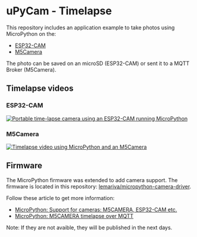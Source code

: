 # uPyCam - Timelapse 
This repository includes an application example to take photos using MicroPython on the:
* [ESP32-CAM](https://bit.ly/2Ndn8tN)
* [M5Camera](https://bit.ly/317Xb74)

The photo can be saved on an microSD (ESP32-CAM) or sent it to a MQTT Broker (M5Camera).

## Timelapse videos

### ESP32-CAM
[![Portable time-lapse camera using an ESP32-CAM running MicroPython](https://img.youtube.com/vi/qW25Bx1nzLo/0.jpg)](https://www.youtube.com/watch?v=qW25Bx1nzLo)

### M5Camera
[![Timelapse video using MicroPython and an M5Camera](https://img.youtube.com/vi/ronoPg3WXs8/0.jpg)](https://www.youtube.com/watch?v=ronoPg3WXs8)

## Firmware
The MicroPython firmware was extended to add camera support. The firmware is located in this repository: [lemariva/micropython-camera-driver](https://github.com/lemariva/micropython-camera-driver).

Follow these article to get more information:
* [MicroPython: Support for cameras: M5CAMERA, ESP32-CAM etc.](https://lemariva.com/blog/2020/06/micropython-support-cameras-m5camera-esp32-cam-etc)
* [MicroPython: M5CAMERA timelapse over MQTT](https://lemariva.com/blog/2020/06/micropython-m5camera-timelapse-over-mqtt)

Note: If they are not avaible, they will be published in the next days.
